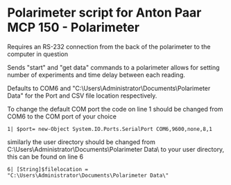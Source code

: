 # Polarimeter script for Anton Paar MCP 150 - Polarimeter

Requires an RS-232 connection from the back of the polarimeter to the computer in question

Sends "start" and "get data" commands to a polarimeter allows for setting number of experiments and time delay
between each reading. 

Defaults to COM6 and "C:\Users\Administrator\Documents\Polarimeter Data\" for the Port and CSV file location respectively.

To change the default COM port the code on line 1 should be changed from COM6 to the COM port of your choice

    1| $port= new-Object System.IO.Ports.SerialPort COM6,9600,none,8,1



similarly the user directory should be changed from C:\Users\Administrator\Documents\Polarimeter Data\ 
to your user directory, this can be found on line 6

    6| [String]$filelocation = "C:\Users\Administrator\Documents\Polarimeter Data\"

